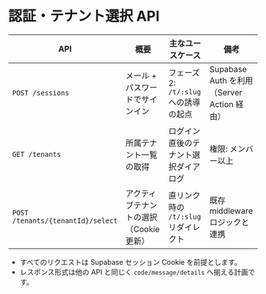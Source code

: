 # 認証・テナント選択 API

| API | 概要 | 主なユースケース | 備考 |
| --- | --- | --- | --- |
| `POST /sessions` | メール + パスワードでサインイン | フェーズ 2: `/t/:slug` への誘導の起点 | Supabase Auth を利用（Server Action 経由） |
| `GET /tenants` | 所属テナント一覧の取得 | ログイン直後のテナント選択ダイアログ | 権限: メンバー以上 |
| `POST /tenants/{tenantId}/select` | アクティブテナントの選択（Cookie 更新） | 直リンク時の `/t/:slug` リダイレクト | 既存 middleware ロジックと連携 |

- すべてのリクエストは Supabase セッション Cookie を前提とします。
- レスポンス形式は他の API と同じく `code/message/details` へ揃える計画です。
